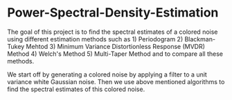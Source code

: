 # Power-Spectral-Density-Estimation

The goal of this project is to find the spectral estimates of a colored noise using different estimation methods such as 1) Periodogram 2) Blackman-Tukey Mehtod 3) Minimum Variance Distortionless Response (MVDR) Method 4) Welch's Method 5) Multi-Taper Method and to compare all these methods.

We start off by generating a colored noise by applying a filter to a unit variance white Gaussian noise. Then we use above mentioned algorithms to find the spectral estimates of this colored noise.
